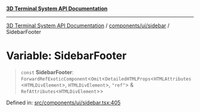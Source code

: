 [**3D Terminal System API Documentation**](../../../../README.md)

***

[3D Terminal System API Documentation](../../../../README.md) / [components/ui/sidebar](../README.md) / SidebarFooter

# Variable: SidebarFooter

> `const` **SidebarFooter**: `ForwardRefExoticComponent`\<`Omit`\<`DetailedHTMLProps`\<`HTMLAttributes`\<`HTMLDivElement`\>, `HTMLDivElement`\>, `"ref"`\> & `RefAttributes`\<`HTMLDivElement`\>\>

Defined in: [src/components/ui/sidebar.tsx:405](https://github.com/Dicommunitas/ThreeJS_Terminal_3D2/blob/894502f47f0ff64fee1a1aeae66790ab4080c55e/src/components/ui/sidebar.tsx#L405)
